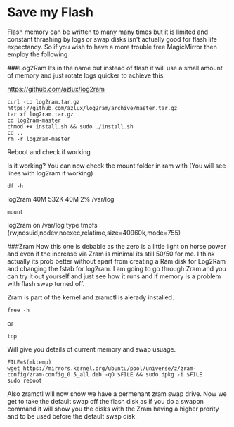 # Save my Flash
Flash memory can be written to many many times but it is limited and constant thrashing by logs or swap disks isn't actually good for flash life expectancy.
So if you wish to have a more trouble free MagicMirror then employ the following

###Log2Ram
Its in the name but instead of flash it will use a small amount of memory and just rotate logs quicker to achieve this.

https://github.com/azlux/log2ram
```
curl -Lo log2ram.tar.gz https://github.com/azlux/log2ram/archive/master.tar.gz
tar xf log2ram.tar.gz
cd log2ram-master
chmod +x install.sh && sudo ./install.sh
cd ..
rm -r log2ram-master
```
Reboot and check if working

Is it working?
You can now check the mount folder in ram with (You will see lines with log2ram if working)
```
df -h
```
log2ram          40M  532K   40M   2% /var/log
```
mount
```
log2ram on /var/log type tmpfs (rw,nosuid,nodev,noexec,relatime,size=40960k,mode=755)


###Zram
Now this one is debable as the zero is a little light on horse power and even if the increase via Zram is minimal its still 50/50 for me.
I think actually its prob better without apart from creating a Ram disk for Log2Ram and changing the fstab for log2ram.
I am going to go through Zram and you can try it out yourself and just see how it runs and if memory is a problem with flash swap turned off.

Zram is part of the kernel and zramctl is alerady installed.
```
free -h
```
or
```
top
```
Will give you details of current memory and swap usuage.
```
FILE=$(mktemp)
wget https://mirrors.kernel.org/ubuntu/pool/universe/z/zram-config/zram-config_0.5_all.deb -qO $FILE && sudo dpkg -i $FILE
sudo reboot
```
Also zramctl will now show we have a permenant zram swap drive.
Now we get to take the default swap off the flash disk as if you do a swapon command it will show you the disks with the Zram having a higher prority and to be used before the default swap disk.


